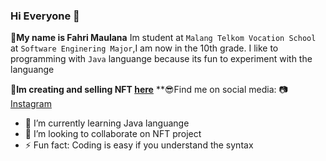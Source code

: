 ### Hi Everyone 👋

**👦My name is Fahri Maulana** Im student at `Malang Telkom Vocation School` at `Software Enginering Major`,I am now in the 10th grade.
I like to programming with `Java` languange because its fun to experiment with the languange

**🎨Im creating and selling NFT [here](https://opensea.io/Indo-Toons-NFT)**
**😎Find me on social media:
📷[Instagram](https://instagram.com/newpersonf)

- 🌱 I’m currently learning Java languange
- 👯 I’m looking to collaborate on NFT project
- ⚡ Fun fact: Coding is easy if you understand the syntax
